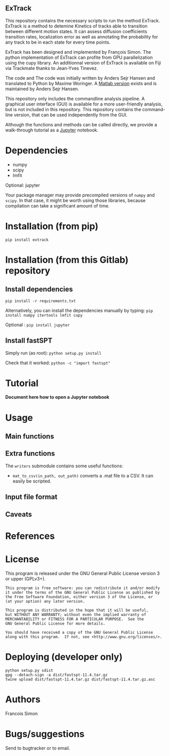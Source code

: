 ExTrack
-------

This repository contains the necessary scripts to run the method ExTrack. ExTrack is a method to detemine Kinetics of tracks able to transition between different motion states. It can assess diffusion coefficients transition rates, localization error as well as annotating the probability for any track to be in each state for every time points.

ExTrack has been designed and implemented by François Simon. The python implementation of ExTrack can profite from GPU parallelization using the cupy library. An additionnal version of ExTrack is available on Fiji via Trackmate thanks to Jean-Yves Tinevez.

The code and 
The code was initially written by Anders Sejr Hansen and translated to Python by Maxime Woringer. A [Matlab version](https://gitlab.com/tjian-darzacq-lab/spot-on-matlab) exists and is maintained by Anders Sejr Hansen.

This repository only includes the commandline analysis pipeline. A graphical user interface (GUI) is available for a more user-friendly analysis, but is not included in this repository. This repository contains the command-line version, that can be used independently from the GUI.

Although the functions and methods can be called directly, we provide a walk-through tutorial as a [Jupyter](http://jupyter.org) notebook. 

# Dependencies

- numpy
- scipy
- lmfit

Optional: jupyter

Your package manager may provide precompiled versions of `numpy` and `scipy`. In that case, it might be worth using those libraries, because compilation can take a significant amount of time.

# Installation (from pip)

`pip install extrack`

# Installation (from this Gitlab) repository

## Install dependencies
`pip install -r requirements.txt`

Alternatively, you can install the dependencies manually by typing:
`pip install numpy itertools lmfit cupy`

Optional : `pip install jupyter`

## Install fastSPT

Simply run (as root): `python setup.py install`

Check that it worked: `python -c "import fastspt"`


# Tutorial

**Document here how to open a Jupyter notebook**

# Usage
## Main functions

## Extra functions
The `writers` submodule contains some useful functions:

- `mat_to_csv(in_path, out_path)` converts a .mat file to a CSV. It can easily be scripted.

## Input file format
## Caveats

# References

# License
This program is released under the GNU General Public License version 3 or upper (GPLv3+).


    This program is free software: you can redistribute it and/or modify
    it under the terms of the GNU General Public License as published by
    the Free Software Foundation, either version 3 of the License, or
    (at your option) any later version.

    This program is distributed in the hope that it will be useful,
    but WITHOUT ANY WARRANTY; without even the implied warranty of
    MERCHANTABILITY or FITNESS FOR A PARTICULAR PURPOSE.  See the
    GNU General Public License for more details.

    You should have received a copy of the GNU General Public License
    along with this program.  If not, see <http://www.gnu.org/licenses/>.

# Deploying (developer only)
```
python setup.py sdist
gpg --detach-sign -a dist/fastspt-11.4.tar.gz
twine upload dist/fastspt-11.4.tar.gz dist/fastspt-11.4.tar.gz.asc
```
# Authors
Francois Simon

# Bugs/suggestions
Send to bugtracker or to email.
